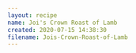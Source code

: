 ```yaml
---
layout: recipe
name: Joi's Crown Roast of Lamb
created: 2020-07-15 14:38:30
filename: Jois-Crown-Roast-of-Lamb
---
```

